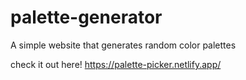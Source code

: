 # palette-generator
A simple website that generates random color palettes

check it out here! https://palette-picker.netlify.app/
